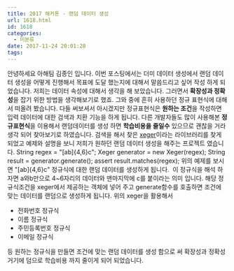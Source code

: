 ```yaml
---
title: 2017 해커톤 - 랜덤 데이터 생성
url: 1618.html
id: 1618
categories:
  - 미분류
date: 2017-11-24 20:01:28
tags:
---
```


안녕하세요 아해팀 김종인 입니다. 이번 포스팅에서는 더미 데이터 생성에서 랜덤 데이터 생성을 어떻게 진행해서 목표에 도달 했는지에 대해서 말씀드리고 싶어 작성 하게 되었습니다. 저희는 데이터 속성에 대해서 생각을 해 보았습니다. 그러면서 **확장성과 정확성**을 잡기 위한 방법을 생각해보기로 했죠. 그와 중에 흔히 사용하던 정규 표현식에 대해서 떠올려 봤습니다. 다들 써보셔서 아시겠지만 정규표현식은 **원하는 조건**을 작성하면 입력 데이터에 대한 검색과 치환 기능을 하게 됩니다. 다른 개발자들도 많이 사용해본 **정규표현식**을 이용해서 랜덤데이터를 생성 하면 **학습비용을 줄일수** 있으므로 괜찮을 거라 생각 되어 찾아보기로 하였습니다. 검색을 해서 찾은 [xeger](https://github.com/bluezio/xeger)이라는 라이브러리를 찾게 되었고 예제와 설명을 보니 저희가 원하던 랜덤 데이터 생성을 해주는 프로젝트 였습니다. String regex = "\[ab\]{4,6}c"; Xeger generator = new Xeger(regex); String result = generator.generate(); assert result.matches(regex); 위의 예제를 보시면 "\[ab\]{4,6}c" 정규식에 대한 랜덤 데이터를 생성하게 됩니다.  이 정규식을 해석 하자면 a와b만으로 4~6자리의 데이터와 맨마지막에 c를 붙이라는 의미 입니다. 해당 정규식조건을 xeger에서 제공하는 객체에 넣어 주고 generate함수를 호출하면 조건에 맞는 데이터를 랜덤으로 생성하게 됩니다. 위의 xeger을 활용해서

*   전화번호 정규식
*   이름 정규식
*   주민등록번호 정규식
*   이메일 정규식

등 원하는 정규식을 만들면 조건에 맞는 랜덤 데이터를 생성 함으로 써 확장성과 정확성 거기에 덤으로 학습비용 까지 줄이게 되어 되었습니다.